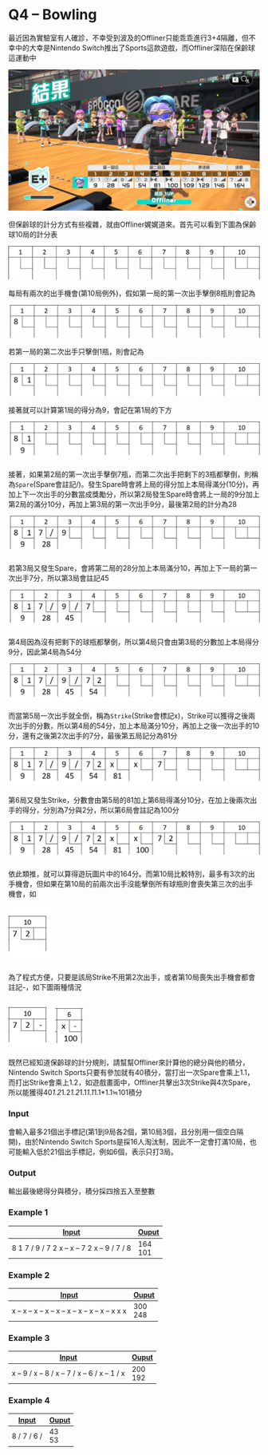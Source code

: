 # Q4 – Bowling
最近因為實驗室有人確診，不幸受到波及的Offliner只能乖乖進行3+4隔離，但不幸中的大幸是Nintendo Switch推出了Sports這款遊戲，而Offliner深陷在保齡球這運動中

![Switch Sports](./img/switch_sport.jpg)

但保齡球的計分方式有些複雜，就由Offliner娓娓道來。首先可以看到下圖為保齡球10局的計分表

![Bowling 1](./img/bowling1.jpg)

每局有兩次的出手機會(第10局例外)，假如第一局的第一次出手擊倒8瓶則會記為

![Bowling 2](./img/bowling2.png)

若第一局的第二次出手只擊倒1瓶，則會記為

![Bowling 3](./img/bowling3.png)

接著就可以計算第1局的得分為9，會記在第1局的下方

![Bowling 4](./img/bowling4.png)

接著，如果第2局的第一次出手擊倒7瓶，而第二次出手把剩下的3瓶都擊倒，則稱為`Spare`(Spare會註記/)。發生Spare時會將上局的得分加上本局得滿分(10分)，再加上下一次出手的分數當成獎勵分，所以第2局發生Spare時會將上一局的9分加上第2局的滿分10分，再加上第3局的第一次出手9分，最後第2局的計分為28

![Bowling 5](./img/bowling5.png)

若第3局又發生Spare，會將第二局的28分加上本局滿分10，再加上下一局的第一次出手7分，所以第3局會註記45

![Bowling 6](./img/bowling6.png)

第4局因為沒有把剩下的球瓶都擊倒，所以第4局只會由第3局的分數加上本局得分9分，因此第4局為54分

![Bowling 7](./img/bowling7.png)

而當第5局一次出手就全倒，稱為`Strike`(Strike會標記x)，Strike可以獲得之後兩次出手的分數，所以第4局的54分，加上本局滿分10分，再加上之後一次出手的10分，還有之後第2次出手的7分，最後第五局記分為81分

![Bowling 8](./img/bowling8.png)

第6局又發生Strike，分數會由第5局的81加上第6局得滿分10分，在加上後兩次出手的得分，分別為7分與2分，所以第6局會註記為100分

![Bowling 9](./img/bowling9.png)

依此類推，就可以算得遊玩圖片中的164分。而第10局比較特別，最多有3次的出手機會，但如果在第10局的前兩次出手沒能擊倒所有球瓶則會喪失第三次的出手機會，如

![Bowling 10](./img/bowling10.png)

為了程式方便，只要是該局Strike不用第2次出手，或者第10局喪失出手機會都會註記-，如下圖兩種情況

![Bowling 11](./img/bowling11.png)
![Bowling 12](./img/bowling12.png)

既然已經知道保齡球的計分規則，請幫幫Offliner來計算他的總分與他的積分，Nintendo Switch Sports只要有參加就有40積分，當打出一次Spare會乘上1.1，而打出Strike會乘上1.2，如遊戲畫面中，Offliner共擊出3次Strike與4次Spare，所以能獲得40*1.2*1.2*1.2*1.1*1.1*1.1*1.1≒101積分 

### Input
會輸入最多21個出手標記(第1到9局各2個，第10局3個，且分別用一個空白隔開)，由於Nintendo Switch Sports是採16人淘汰制，因此不一定會打滿10局，也可能輸入低於21個出手標記，例如6個，表示只打3局。

### Output
輸出最後總得分與積分，積分採四捨五入至整數

### Example 1
|[Input](./example_testcase/0.in)|[Ouput](./example_testcase/0.out)|
|-|-|
|8 1 7 / 9 / 7 2 x – x – 7 2 x – 9 / 7 / 8|164<br>101|

### Example 2
|[Input](./example_testcase/1.in)|[Ouput](./example_testcase/1.out)|
|-|-|
|x – x – x – x – x – x – x – x – x – x x x|300<br>248|

### Example 3
|[Input](./example_testcase/2.in)|[Ouput](./example_testcase/2.out)|
|-|-|
|x – 9 / x – 8 / x – 7 / x – 6 / x – 1 / x|200<br>192|

### Example 4
|[Input](./example_testcase/3.in)|[Ouput](./example_testcase/3.out)|
|-|-|
|8 / 7 / 6 /|43<br>53|